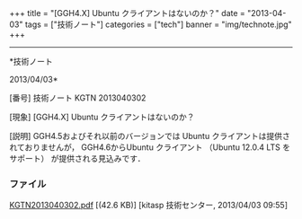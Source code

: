﻿+++
title = "[GGH4.X] Ubuntu クライアントはないのか？"
date = "2013-04-03"
tags = ["技術ノート"]
categories = ["tech"]
banner = "img/technote.jpg"
+++

-----------------------------------------------------------------------------------------------------------------------------

*技術ノート

2013/04/03*


[番号]
技術ノート KGTN 2013040302

[現象]
[GGH4.X] Ubuntu クライアントはないのか？

[説明]
GGH4.5およびそれ以前のバージョンでは Ubuntu
クライアントは提供されておりませんが， GGH4.6からUbuntu クライアント
（Ubuntu 12.0.4 LTS をサポート） が提供される見込みです．


### ファイル

 
 


[KGTN2013040302.pdf](http://techreport.kitasp.net/attachments/download/1304/KGTN2013040302.pdf)
 [(42.6 KB)] [kitasp 技術センター, 2013/04/03
09:55]


 


 


